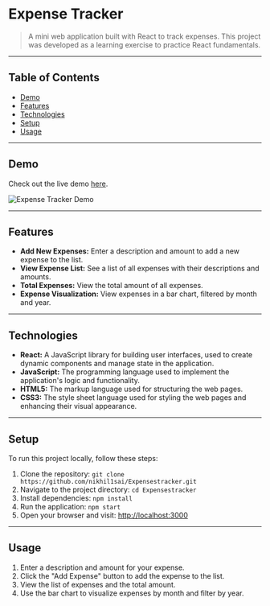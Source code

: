 # Expense Tracker

> A mini web application built with React to track expenses. This project was developed as a learning exercise to practice React fundamentals.

---

## Table of Contents

- [Demo](#demo)
- [Features](#features)
- [Technologies](#technologies)
- [Setup](#setup)
- [Usage](#usage)

---

## Demo

Check out the live demo [here](https://nikhil1sai.github.io/Expensestracker/).

![Expense Tracker Demo](demo_image_url)

---

## Features

- **Add New Expenses:** Enter a description and amount to add a new expense to the list.
- **View Expense List:** See a list of all expenses with their descriptions and amounts.
- **Total Expenses:** View the total amount of all expenses.
- **Expense Visualization:** View expenses in a bar chart, filtered by month and year.

---

## Technologies

- **React:** A JavaScript library for building user interfaces, used to create dynamic components and manage state in the application.
- **JavaScript:** The programming language used to implement the application's logic and functionality.
- **HTML5:** The markup language used for structuring the web pages.
- **CSS3:** The style sheet language used for styling the web pages and enhancing their visual appearance.

---

## Setup

To run this project locally, follow these steps:

1. Clone the repository: `git clone https://github.com/nikhil1sai/Expensestracker.git`
2. Navigate to the project directory: `cd Expensestracker`
3. Install dependencies: `npm install`
4. Run the application: `npm start`
5. Open your browser and visit: [http://localhost:3000](http://localhost:3000)

---

## Usage

1. Enter a description and amount for your expense.
2. Click the "Add Expense" button to add the expense to the list.
3. View the list of expenses and the total amount.
4. Use the bar chart to visualize expenses by month and filter by year.
